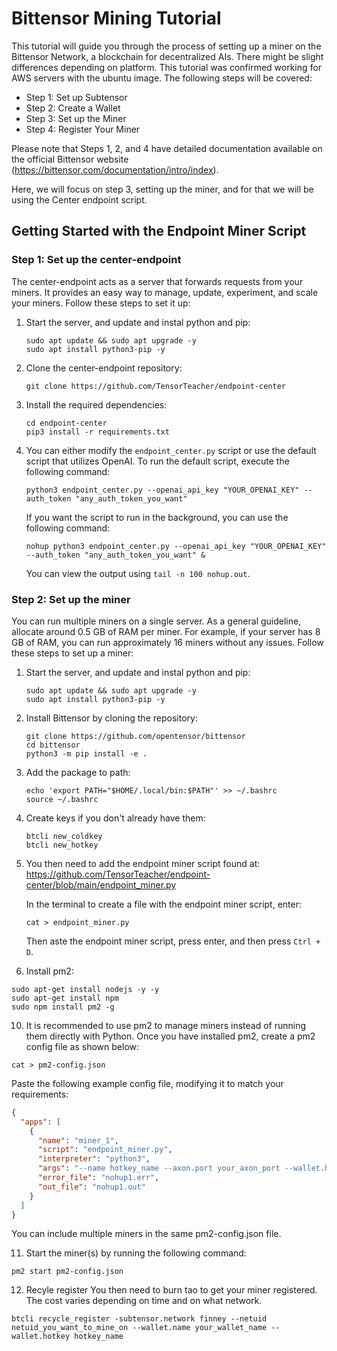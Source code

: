 # Bittensor Mining Tutorial

This tutorial will guide you through the process of setting up a miner on the Bittensor Network, a blockchain for decentralized AIs.
There might be slight differences depending on platform. This tutorial was confirmed working for AWS servers with the ubuntu image.
The following steps will be covered:

- Step 1: Set up Subtensor
- Step 2: Create a Wallet
- Step 3: Set up the Miner
- Step 4: Register Your Miner

Please note that Steps 1, 2, and 4 have detailed documentation available on the official Bittensor website (https://bittensor.com/documentation/intro/index).

Here, we will focus on step 3, setting up the miner, and for that we will be using the Center endpoint script.

## Getting Started with the Endpoint Miner Script

### Step 1: Set up the center-endpoint

The center-endpoint acts as a server that forwards requests from your miners. It provides an easy way to manage, update, experiment, and scale your miners. Follow these steps to set it up:

1. Start the server, and update and instal python and pip:
   ```
   sudo apt update && sudo apt upgrade -y
   sudo apt install python3-pip -y
   ```
2. Clone the center-endpoint repository:
   ```
   git clone https://github.com/TensorTeacher/endpoint-center
   ```
3. Install the required dependencies:
   ```
   cd endpoint-center
   pip3 install -r requirements.txt
   ```
4. You can either modify the `endpoint_center.py` script or use the default script that utilizes OpenAI. To run the default script, execute the following command:
   ```
   python3 endpoint_center.py --openai_api_key "YOUR_OPENAI_KEY" --auth_token "any_auth_token_you_want"
   ```
   If you want the script to run in the background, you can use the following command:
   ```
   nohup python3 endpoint_center.py --openai_api_key "YOUR_OPENAI_KEY" --auth_token "any_auth_token_you_want" &
   ```
   You can view the output using `tail -n 100 nohup.out`.

### Step 2: Set up the miner

You can run multiple miners on a single server. As a general guideline, allocate around 0.5 GB of RAM per miner. For example, if your server has 8 GB of RAM, you can run approximately 16 miners without any issues. Follow these steps to set up a miner:

1. Start the server, and update and instal python and pip:
   ```
   sudo apt update && sudo apt upgrade -y
   sudo apt install python3-pip -y
   ```
2. Install Bittensor by cloning the repository:
   ```
   git clone https://github.com/opentensor/bittensor
   cd bittensor
   python3 -m pip install -e .
   ```
3. Add the package to path:
   ```
   echo 'export PATH="$HOME/.local/bin:$PATH"' >> ~/.bashrc
   source ~/.bashrc
   ```
5. Create keys if you don't already have them:
   ```
   btcli new_coldkey
   btcli new_hotkey
   ```
7. You then need to add the endpoint miner script found at: https://github.com/TensorTeacher/endpoint-center/blob/main/endpoint_miner.py
   
   In the terminal to create a file with the endpoint miner script, enter:
   ```
   cat > endpoint_miner.py
   ```
   Then aste the endpoint miner script, press enter, and then press `Ctrl + D`.

8.  Install pm2:
   ```
   sudo apt-get install nodejs -y -y
   sudo apt-get install npm
   sudo npm install pm2 -g
   ```
10. It is recommended to use pm2 to manage miners instead of running them directly with Python. Once you have installed pm2, create a pm2 config file as shown below:

   ```
   cat > pm2-config.json
   ```

   Paste the following example config file, modifying it to match your requirements:

   ```json
   {
     "apps": [
       {
         "name": "miner_1",
         "script": "endpoint_miner.py",
         "interpreter": "python3",
         "args": "--name hotkey_name --axon.port your_axon_port --wallet.hotkey hotkey_name --wallet.name your_wallet_name --logging.debug --endpoint.url url_to_where_center_endpoint_is --endpoint.verify_token your_verification_token --subtensor.network finney --subtensor.chain_endpoint your_subtensor_endpoint:9944 --netuid netuid_you_want_to_mine_on",
         "error_file": "nohup1.err",
         "out_file": "nohup1.out"
       }
     ]
   }
   ```

   You can include multiple miners in the same pm2-config.json file.

11. Start the miner(s) by running the following command:
   ```
   pm2 start pm2-config.json
   ```
12. Recyle register
You then need to burn tao to get your miner registered. The cost varies depending on time and on what network. 
   ```
   btcli recycle_register -subtensor.network finney --netuid netuid_you_want_to_mine_on --wallet.name your_wallet_name --wallet.hotkey hotkey_name
   ```
